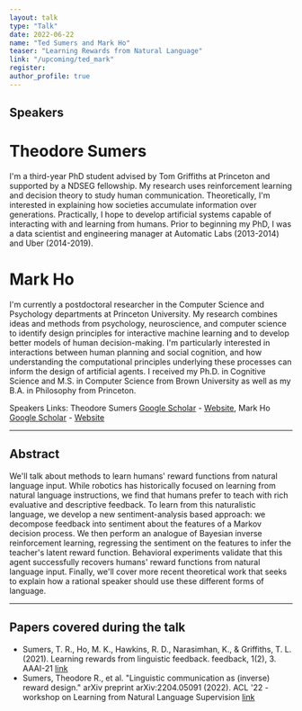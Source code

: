 ```yaml
---
layout: talk
type: "Talk"
date: 2022-06-22
name: "Ted Sumers and Mark Ho"
teaser: "Learning Rewards from Natural Language"
link: "/upcoming/ted_mark" 
register: 
author_profile: true
---
```



## Speakers
# Theodore Sumers
I'm a third-year PhD student advised by Tom Griffiths at Princeton and supported by a NDSEG fellowship. My research uses reinforcement learning and decision theory to study human communication. Theoretically, I'm interested in explaining how societies accumulate information over generations. Practically, I hope to develop artificial systems capable of interacting with and learning from humans. Prior to beginning my PhD, I was a data scientist and engineering manager at Automatic Labs (2013-2014) and Uber (2014-2019). 

# Mark Ho
I'm currently a postdoctoral researcher in the Computer Science and Psychology departments at Princeton University. My research combines ideas and methods from psychology, neuroscience, and computer science to identify design principles for interactive machine learning and to develop better models of human decision-making. I'm particularly interested in interactions between human planning and social cognition, and how understanding the computational principles underlying these processes can inform the design of artificial agents. I received my Ph.D. in Cognitive Science and M.S. in Computer Science from Brown University as well as my B.A. in Philosophy from Princeton.

Speakers Links: Theodore Sumers [Google Scholar](https://scholar.google.com/citations?user=xZal_nUAAAAJ&hl=en&oi=sra) - [Website](https://www.tedsumers.info/), Mark Ho [Google Scholar](https://scholar.google.com/citations?user=yK7yTiwAAAAJ&hl=en&oi=sra) - [Website](https://markkho.github.io/)

---
## Abstract
We'll talk about methods to learn humans' reward functions from natural language input. While robotics has historically focused on learning from natural language instructions, we find that humans prefer to teach with rich evaluative and descriptive feedback. To learn from this naturalistic language, we develop a new sentiment-analysis based approach: we decompose feedback into sentiment about the features of a Markov decision process. We then perform an analogue of Bayesian inverse reinforcement learning, regressing the sentiment on the features to infer the teacher's latent reward function. Behavioral experiments validate that this agent successfully recovers humans' reward functions from natural language input. Finally, we'll cover more recent theoretical work that seeks to explain how a rational speaker should use these different forms of language.

---
## Papers covered during the talk
* Sumers, T. R., Ho, M. K., Hawkins, R. D., Narasimhan, K., & Griffiths, T. L. (2021). Learning rewards from linguistic feedback. feedback, 1(2), 3. AAAI-21 [link](https://arxiv.org/abs/2009.14715)
* Sumers, Theodore R., et al. "Linguistic communication as (inverse) reward design." arXiv preprint arXiv:2204.05091 (2022). ACL '22 - workshop on Learning from Natural Language Supervision [link](https://arxiv.org/abs/2204.05091)



